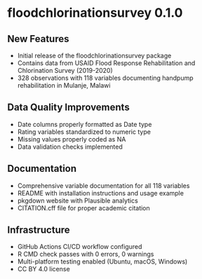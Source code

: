 # floodchlorinationsurvey 0.1.0

## New Features

* Initial release of the floodchlorinationsurvey package
* Contains data from USAID Flood Response Rehabilitation and Chlorination Survey (2019-2020)
* 328 observations with 118 variables documenting handpump rehabilitation in Mulanje, Malawi

## Data Quality Improvements

* Date columns properly formatted as Date type
* Rating variables standardized to numeric type
* Missing values properly coded as NA
* Data validation checks implemented

## Documentation

* Comprehensive variable documentation for all 118 variables
* README with installation instructions and usage example
* pkgdown website with Plausible analytics
* CITATION.cff file for proper academic citation

## Infrastructure

* GitHub Actions CI/CD workflow configured
* R CMD check passes with 0 errors, 0 warnings
* Multi-platform testing enabled (Ubuntu, macOS, Windows)
* CC BY 4.0 license